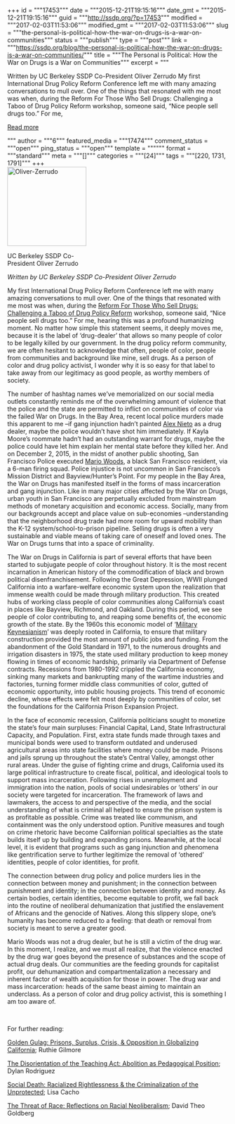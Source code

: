 +++
id = """17453"""
date = """2015-12-21T19:15:16"""
date_gmt = """2015-12-21T19:15:16"""
guid = """http://ssdp.org/?p=17453"""
modified = """2017-02-03T11:53:06"""
modified_gmt = """2017-02-03T11:53:06"""
slug = """the-personal-is-political-how-the-war-on-drugs-is-a-war-on-communities"""
status = """publish"""
type = """post"""
link = """https://ssdp.org/blog/the-personal-is-political-how-the-war-on-drugs-is-a-war-on-communities/"""
title = """The Personal is Political: How the War on Drugs is a War on Communities"""
excerpt = """<p>Written by UC Berkeley SSDP Co-President Oliver Zerrudo My first International Drug Policy Reform Conference left me with many amazing conversations to mull over. One of the things that resonated with me most was when, during the Reform For Those Who Sell Drugs: Challenging a Taboo of Drug Policy Reform workshop, someone said, &#8220;Nice people sell drugs too.&#8221; For me,</p>
<div class="h10"></div>
<p><a class="more-link2 flat" href="https://ssdp.org/blog/the-personal-is-political-how-the-war-on-drugs-is-a-war-on-communities/">Read more</a></p>
"""
author = """6"""
featured_media = """17474"""
comment_status = """open"""
ping_status = """open"""
template = """"""
format = """standard"""
meta = """[]"""
categories = """[24]"""
tags = """[220, 1731, 1791]"""
+++
<div id="attachment_17474" style="width: 190px" class="wp-caption alignright"><a href="http://ssdp.org/assets/Oliver-Zerrudo-1.png" rel="attachment wp-att-17474"><img class="wp-image-17474 size-full" src="http://ssdp.org/assets/Oliver-Zerrudo-1.png" alt="Oliver-Zerrudo" width="180" height="180" /></a><p class="wp-caption-text">UC Berkeley SSDP Co-President Oliver Zerrudo</p></div>

<em>Written by UC Berkeley SSDP Co-President Oliver Zerrudo</em>

My first International Drug Policy Reform Conference left me with many amazing conversations to mull over. One of the things that resonated with me most was when, during the <u>Reform For Those Who Sell Drugs: Challenging a Taboo of Drug Policy Reform</u> workshop, someone said, &#8220;Nice people sell drugs too.&#8221; For me, hearing this was a profound humanizing moment. No matter how simple this statement seems, it deeply moves me, because it is the label of ‘drug-dealer’ that allows so many people of color to be legally killed by our government. In the drug policy reform community, we are often hesitant to acknowledge that often, people of color, people from communities and background like mine, sell drugs. As a person of color and drug policy activist, I wonder why it is so easy for that label to take away from our legitimacy as good people, as worthy members of society.

The number of hashtag names we’ve memorialized on our social media outlets constantly reminds me of the overwhelming amount of violence that the police and the state are permitted to inflict on communities of color via the failed War on Drugs. In the Bay Area, recent local police murders made this apparent to me –if gang injunction hadn’t painted <a href="http://kron4.com/2015/08/06/san-francisco-police-officers-who-fatally-shot-alex-nieto-found-to-be-acting-within-department-policies/">Alex Nieto</a> as a drug dealer, maybe the police wouldn’t have shot him immediately. If Kayla Moore’s roommate hadn’t had an outstanding warrant for drugs, maybe the police could have let him explain her mental state before they killed her. And on December 2, 2015, in the midst of another public shooting, San Francisco Police executed <a href="http://www.nydailynews.com/news/national/king-mario-woods-life-brutally-cops-article-1.2455457">Mario Woods</a>, a black San Francisco resident, via a 6-man firing squad. Police injustice is not uncommon in San Francisco’s Mission District and Bayview/Hunter’s Point. For my people in the Bay Area, the War on Drugs has manifested itself in the forms of mass incarceration and gang injunction. Like in many major cities affected by the War on Drugs, urban youth in San Francisco are perpetually excluded from mainstream methods of monetary acquisition and economic access. Socially, many from our backgrounds accept and place value on sub-economies –understanding that the neighborhood drug trade had more room for upward mobility than the K-12 system/school-to-prison pipeline. Selling drugs is often a very sustainable and viable means of taking care of oneself and loved ones. The War on Drugs turns that into a space of criminality.

The War on Drugs in California is part of several efforts that have been started to subjugate people of color throughout history. It is the most recent incarnation in American history of the commodification of black and brown political disenfranchisement. Following the Great Depression, WWII plunged California into a warfare-welfare economic system upon the realization that immense wealth could be made through military production. This created hubs of working class people of color communities along California’s coast in places like Bayview, Richmond, and Oakland. During this period, we see people of color contributing to, and reaping some benefits of, the economic growth of the state. By the 1960s this economic model of ‘<a href="https://en.wikipedia.org/wiki/Military_Keynesianism">Military Keynesianism</a>’ was deeply rooted in California, to ensure that military construction provided the most amount of public jobs and funding. From the abandonment of the Gold Standard in 1971, to the numerous droughts and irrigation disasters in 1975, the state used military production to keep money flowing in times of economic hardship, primarily via Department of Defense contracts. Recessions from 1980-1992 crippled the California economy, sinking many markets and bankrupting many of the wartime industries and factories, turning former middle class communities of color, gutted of economic opportunity, into public housing projects. This trend of economic decline, whose effects were felt most deeply by communities of color, set the foundations for the California Prison Expansion Project.

In the face of economic recession, California politicians sought to monetize the state’s four main surpluses: Financial Capital, Land, State Infrastructural Capacity, and Population. First, extra state funds made through taxes and municipal bonds were used to transform outdated and underused agricultural areas into state facilities where money could be made. Prisons and jails sprung up throughout the state’s Central Valley, amongst other rural areas. Under the guise of fighting crime and drugs, California used its large political infrastructure to create fiscal, political, and ideological tools to support mass incarceration. Following rises in unemployment and immigration into the nation, pools of social undesirables or ‘others’ in our society were targeted for incarceration. The framework of laws and lawmakers, the access to and perspective of the media, and the social understanding of what is criminal all helped to ensure the prison system is as profitable as possible. Crime was treated like communism, and containment was the only understood option. Punitive measures and tough on crime rhetoric have become Californian political specialties as the state builds itself up by building and expanding prisons. Meanwhile, at the local level, it is evident that programs such as gang injunction and phenomena like gentrification serve to further legitimize the removal of ‘othered’ identities, people of color identities, for profit.

The connection between drug policy and police murders lies in the connection between money and punishment; in the connection between punishment and identity; in the connection between identity and money. As certain bodies, certain identities, become equitable to profit, we fall back into the routine of neoliberal dehumanization that justified the enslavement of Africans and the genocide of Natives. Along this slippery slope, one’s humanity has become reduced to a feeling: that death or removal from society is meant to serve a greater good.

Mario Woods was not a drug dealer, but he is still a victim of the drug war. In this moment, I realize, and we must all realize, that the violence enacted by the drug war goes beyond the presence of substances and the scope of actual drug deals. Our communities are the feeding grounds for capitalist profit, our dehumanization and compartmentalization a necessary and inherent factor of wealth acquisition for those in power. The drug war and mass incarceration: heads of the same beast aiming to maintain an underclass. As a person of color and drug policy activist, this is something I am too aware of.

&nbsp;

For further reading:

<u>Golden Gulag: Prisons, Surplus, Crisis, &amp; Opposition in Globalizing California</u>; Ruthie Gilmore

<u>The Disorientation of the Teaching Act: Abolition as Pedagogical Position</u>; Dylan Rodriguez

<u>Social Death: Racialized Rightlessness &amp; the Criminalization of the Unprotected</u>; Lisa Cacho

<u>The Threat of Race: Reflections on Racial Neoliberalism</u>; David Theo Goldberg
